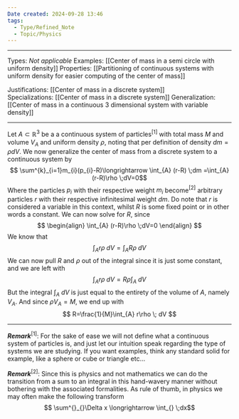 ```yaml
---
Date created: 2024-09-28 13:46
tags:
  - Type/Refined_Note
  - Topic/Physics
---
```


---

Types: _Not applicable_
Examples: [[Center of mass in a semi circle with uniform density]]
Properties: [[Partitioning of continuous systems with uniform density for easier computing of the center of mass]]

Justifications: [[Center of mass in a discrete system]]
Specializations: [[Center of mass in a discrete system]]
Generalization: [[Center of mass in a continuous 3 dimensional system with variable density]]

---

Let $A\subset \mathbb{R}^{3}$ be a a continuous system of particles$^{[1]}$ with total mass $M$ and volume $V_{A}$ and uniform density $\rho$, noting that per definition of density $dm=\rho  dV$. We now generalize the center of mass from a discrete system to a continuous system by $$ \sum^{k}_{i=1}m_{i}(p_{i}-R)\longrightarrow  \int_{A}  (r-R) \;dm =\int_{A} (r-R)\rho \;dV=0$$Where the particles $p_{i}$ with their respective weight $m_{i}$ become$^{[2]}$ arbitrary particles $r$ with their respective infinitesimal weight $dm$. Do note that $r$ is considered a variable in this context, whilst $R$ is some fixed point or in other words a constant. We can now solve for $R$, since $$ \begin{align} \int_{A} (r-R)\rho \;dV=0 \end{align}  $$We know that $$ \int_{A} r\rho\; dV=\int_{A} R\rho\; dV $$We can now pull $R$ and $\rho$ out of the integral since it is just some constant, and we are left with $$ \int_{A} r\rho\; dV=R\rho\int_{A} \; dV  $$But the integral $\int_{A} \; dV$ is just equal to the entirety of the volume of $A$, namely $V_{A}$. And since $\rho V_{A}=M$, we end up with $$ R=\frac{1}{M}\int_{A} r\rho \; dV  $$

---

**_Remark_**$^{[1]}$: For the sake of ease we will not define what a continuous system of particles is, and just let our intuition speak regarding the type of systems we are studying. If you want examples, think any standard solid for example, like a sphere or cube or triangle etc...

**_Remark_**$^{[2]}$: Since this is physics and not mathematics we can do the transition from a sum to an integral in this hand-wavery manner without bothering with the associated formalities. As rule of thumb, in physics we may often make the following transform $$ \sum^{}_{}\Delta x \longrightarrow \int_{} \;dx$$